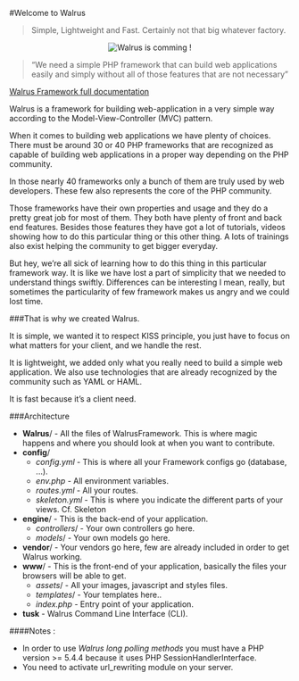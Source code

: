 #Welcome to Walrus
> Simple, Lightweight and Fast. 
> Certainly not that big whatever factory.

<p align="center">
  <img src="https://github.com/E-Wok/Walrus/blob/master/Walrus.png?raw=true" alt="Walrus is comming !"/>
</p>

> “We need a simple PHP framework that can build web applications easily and simply without all of those features that are not necessary”

[Walrus Framework full documentation](http://www.walrus-framexork.com)

Walrus is a framework for building web-application in a very simple way according to the Model-View-Controller (MVC) pattern.

When it comes to building web applications we have plenty of choices. There must be around 30 or 40 PHP frameworks that are recognized as capable of building web applications in a proper way depending on the PHP community.

In those nearly 40 frameworks only a bunch of them are truly used by web developers. These few also represents the core of the PHP community.

Those frameworks have their own properties and usage and they do a pretty great job for most of them. They both have plenty of front and back end features.
Besides those features they have got a lot of tutorials, videos showing how to do this particular thing or this other thing. A lots of trainings also exist helping the community to get bigger everyday.

But hey, we’re all sick of learning how to do this thing in this particular framework way. It is like we have lost a part of simplicity that we needed to understand things swiftly. Differences can be interesting I mean, really, but sometimes the particularity of few framework makes us angry and we could lost time.

###That is why we created Walrus.

It is simple, we wanted it to respect KISS principle, you just have to focus on what matters for your client, and we handle the rest.

It is lightweight, we added only what you really need to build a simple web application. We also use technologies that are already recognized by the community such as YAML or HAML.

It is fast because it’s a client need. 

###Architecture

* **Walrus**/ - All the files of WalrusFramework. This is where magic happens and where you should look at when you want to contribute.
* **config**/
  * *config.yml* - This is where all your Framework configs go (database, ...).
  * *env.php* - All environment variables.
  * *routes.yml* - All your routes.
  * *skeleton.yml* - This is where you indicate the different parts of your views. Cf. Skeleton
* **engine**/ - This is the back-end of your application.
  * *controllers*/ -  Your own controllers go here.
  * *models*/ - Your own models go here.
* **vendor**/ -  Your vendors go here, few are already included in order to get Walrus working.
* **www**/ - This is the front-end of your application, basically the files your browsers will be able to get.
  * *assets*/ -  All your images, javascript and styles files.
  * *templates*/ - Your templates here..
  * *index.php* - Entry point of your application.
* **tusk** - Walrus Command Line Interface (CLI).
    
####Notes :
* In order to use *Walrus long polling methods* you must have a PHP version >= 5.4.4 because it uses PHP SessionHandlerInterface.
* You need to activate url_rewriting module on your server.

